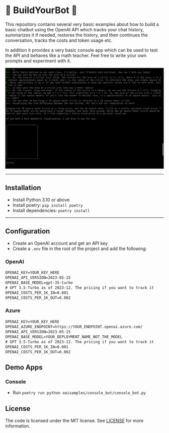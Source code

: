# 🤖 BuildYourBot 🤖

This repository contains several very basic examples about how to build a basic chatbot 
using the OpenAI API which tracks your chat history, summarizes it if needed, restores 
the history, and then continues the conversation, tracks the costs and token usage etc.

In addition it provides a very basic console app which can be used to test the API and
behaves like a math teacher. Feel free to write your own prompts and experiment with
it.

![img.png](assets/console_screenshot.png)

---

## Installation

* Install Python 3.10 or above
* Install poetry: `pip install poetry`
* Install dependencies: `poetry install`

---

## Configuration

* Create an OpenAI account and get an API key
* Create a `.env` file in the root of the project and add the following:

### OpenAI

```
OPENAI_KEY=YOUR_KEY_HERE
OPENAI_API_VERSION=2023-05-15
OPENAI_BASE_MODEL=gpt-35-turbo
# GPT 3.5-Turbo as of 2023-12. The pricing if you want to track it
OPENAI_COSTS_PER_1K_IN=0.001
OPENAI_COSTS_PER_1K_OUT=0.002
```

### Azure

```
OPENAI_KEY=YOUR_KEY_HERE
OPENAI_AZURE_ENDPOINT=https://YOUR_ENDPOINT.openai.azure.com/
OPENAI_API_VERSION=2023-05-15
OPENAI_BASE_MODEL=YOUR_DEPLOYMENT_NAME_NOT_THE_MODEL
# GPT 3.5-Turbo as of 2023-12. The pricing if you want to track it
OPENAI_COSTS_PER_1K_IN=0.001
OPENAI_COSTS_PER_1K_OUT=0.002
```

## Demo Apps

### Console

* Run `poetry run python oaisamples/console_bot/console_bot.py`

## License

The code is licensed under the MIT license. See [LICENSE](LICENSE) for more information.